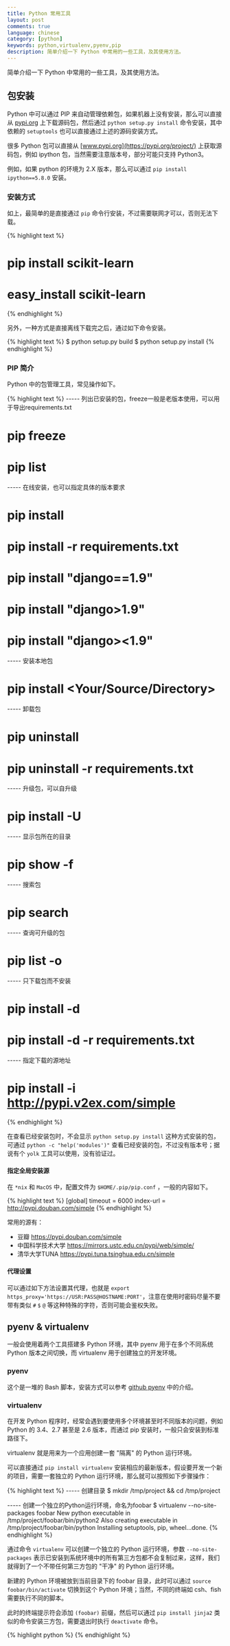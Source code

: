```yaml
---
title: Python 常用工具
layout: post
comments: true
language: chinese
category: [python]
keywords: python,virtualenv,pyenv,pip
description: 简单介绍一下 Python 中常用的一些工具，及其使用方法。
---
```


简单介绍一下 Python 中常用的一些工具，及其使用方法。

<!-- more -->

## 包安装

Python 中可以通过 PIP 来自动管理依赖包，如果机器上没有安装，那么可以直接从 [pypi.org](https://pypi.org/project/pip/) 上下载源码包，然后通过 `python setup.py install` 命令安装，其中依赖的 `setuptools` 也可以直接通过上述的源码安装方式。

很多 Python 包可以直接从 [www.pypi.org](https://pypi.org/project/) 上获取源码包，例如 ipython 包，当然需要注意版本号，部分可能只支持 Python3。

例如，如果 python 的环境为 2.X 版本，那么可以通过 `pip install ipython==5.8.0` 安装。

### 安装方式

如上，最简单的是直接通过 `pip` 命令行安装，不过需要联网才可以，否则无法下载。

{% highlight text %}
# pip install scikit-learn
# easy_install scikit-learn
{% endhighlight %}

另外，一种方式是直接离线下载完之后，通过如下命令安装。

{% highlight text %}
$ python setup.py build
$ python setup.py install
{% endhighlight %}

### PIP 简介

Python 中的包管理工具，常见操作如下。

{% highlight text %}
----- 列出已安装的包，freeze一般是老版本使用，可以用于导出requirements.txt
# pip freeze
# pip list

----- 在线安装，也可以指定具体的版本要求
# pip install <PKG-Name>
# pip install -r requirements.txt
# pip install "django==1.9"
# pip install "django>1.9"
# pip install "django><1.9"

----- 安装本地包
# pip install <Your/Source/Directory>

----- 卸载包
# pip uninstall <PKG-Name>
# pip uninstall -r requirements.txt

----- 升级包，可以自升级
# pip install -U <PKG-Name>

----- 显示包所在的目录
# pip show -f <PKG-Name>

----- 搜索包
# pip search <KEY-Word>

----- 查询可升级的包
# pip list -o

----- 只下载包而不安装
# pip install <PKG-Name> -d <Directory>
# pip install -d <Directory> -r requirements.txt

----- 指定下载的源地址
# pip install <PKG-Name> -i http://pypi.v2ex.com/simple
{% endhighlight %}

在查看已经安装包时，不会显示 `python setup.py install` 这种方式安装的包，可通过 `python -c "help('modules')"` 查看已经安装的包，不过没有版本号；据说有个 `yolk` 工具可以使用，没有验证过。

#### 指定全局安装源

在 `*nix` 和 `MacOS` 中，配置文件为 `$HOME/.pip/pip.conf` ，一般的内容如下。

{% highlight text %}
[global]
timeout = 6000
index-url = http://pypi.douban.com/simple
{% endhighlight %}

常用的源有：

* 豆瓣 https://pypi.douban.com/simple
* 中国科学技术大学 https://mirrors.ustc.edu.cn/pypi/web/simple/
* 清华大学TUNA https://pypi.tuna.tsinghua.edu.cn/simple

<!--
https://mirrors.tuna.tsinghua.edu.cn/pypi/web/simple/
-->

#### 代理设置

可以通过如下方法设置其代理，也就是 `export https_proxy='https://USR:PASS@HOSTNAME:PORT'`，注意在使用时密码尽量不要带有类似 `#` `$` `@` 等这种特殊的字符，否则可能会鉴权失败。

## pyenv & virtualenv

一般会使用着两个工具搭建多 Python 环境，其中 pyenv 用于在多个不同系统 Python 版本之间切换，而 virtualenv 用于创建独立的开发环境。

### pyenv

这个是一堆的 Bash 脚本，安装方式可以参考 [github pyenv](https://github.com/pyenv/pyenv) 中的介绍。

### virtualenv

在开发 Python 程序时，经常会遇到要使用多个环境甚至时不同版本的问题，例如 Python 的 3.4、2.7 甚至是 2.6 版本，而通过 pip 安装时，一般只会安装到标准路径下。

virtualenv 就是用来为一个应用创建一套 "隔离" 的 Python 运行环境。

可以直接通过 `pip install virtualenv` 安装相应的最新版本，假设要开发一个新的项目，需要一套独立的 Python 运行环境，那么就可以按照如下步骤操作：

{% highlight text %}
----- 创建目录
$ mkdir /tmp/project && cd /tmp/project

----- 创建一个独立的Python运行环境，命名为foobar
$ virtualenv --no-site-packages foobar
New python executable in /tmp/project/foobar/bin/python2
Also creating executable in /tmp/project/foobar/bin/python
Installing setuptools, pip, wheel...done.
{% endhighlight %}

通过命令 `virtualenv` 可以创建一个独立的 Python 运行环境，参数 `--no-site-packages` 表示已安装到系统环境中的所有第三方包都不会复制过来，这样，我们就得到了一个不带任何第三方包的 "干净" 的 Python 运行环境。

新建的 Python 环境被放到当前目录下的 foobar 目录，此时可以通过 `source foobar/bin/activate` 切换到这个 Python 环境；当然，不同的终端如 csh、fish 需要执行不同的脚本。

此时的终端提示符会添加 `(foobar)` 前缀，然后可以通过 `pip install jinja2` 类似的命令安装三方包，需要退出时执行 `deactivate` 命令。

<!--
## Fabric
http://www.fabfile.org/
-->


{% highlight python %}
{% endhighlight %}
